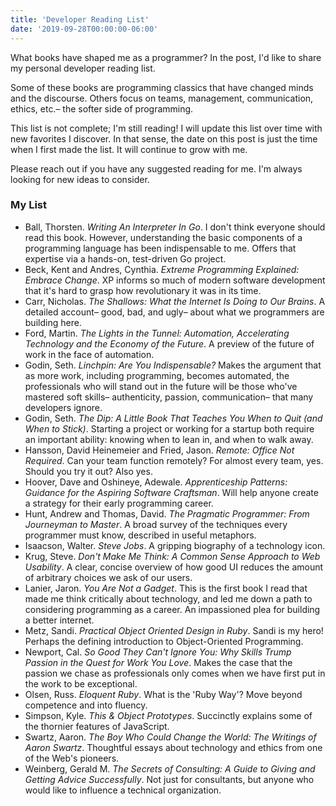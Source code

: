 ```yaml
---
title: 'Developer Reading List'
date: '2019-09-28T00:00:00-06:00'
---
```


What books have shaped me as a programmer? In the post, I'd like to share my personal
developer reading list.

Some of these books are programming classics that have changed minds and the
discourse. Others focus on teams, management, communication, ethics, etc.– the
softer side of programming.

This list is not complete; I'm still reading! I will update this list over time
with new favorites I discover. In that sense, the date on this post is just the
time when I first made the list. It will continue to grow with me.

Please reach out if you have any suggested reading for me. I'm always looking
for new ideas to consider.

### My List

- Ball, Thorsten. _Writing An Interpreter In Go_. I don't think everyone should read this book. However, understanding the basic components of a programming language has been indispensable to me. Offers that expertise via a hands-on, test-driven Go project.
- Beck, Kent and Andres, Cynthia. _Extreme Programming Explained: Embrace Change_. XP informs so much of modern software development that it's hard to grasp how revolutionary it was in its time.
- Carr, Nicholas. _The Shallows: What the Internet Is Doing to Our Brains_. A detailed account– good, bad, and ugly– about what we programmers are building here.
- Ford, Martin. _The Lights in the Tunnel: Automation, Accelerating Technology and the Economy of the Future_. A preview of the future of work in the face of automation.
- Godin, Seth. _Linchpin: Are You Indispensable?_ Makes the argument that as more work, including programming, becomes automated, the professionals who will stand out in the future will be those who've mastered soft skills– authenticity, passion, communication– that many developers ignore.
- Godin, Seth. _The Dip: A Little Book That Teaches You When to Quit (and When to Stick)_. Starting a project or working for a startup both require an important ability: knowing when to lean in, and when to walk away.
- Hansson, David Heinemeier and Fried, Jason. _Remote: Office Not Required_.  Can your team function remotely? For almost every team, yes. Should you try it out? Also yes.
- Hoover, Dave and Oshineye, Adewale. _Apprenticeship Patterns: Guidance for the Aspiring Software Craftsman_. Will help anyone create a strategy for their early programming career.
- Hunt, Andrew and Thomas, David. _The Pragmatic Programmer: From Journeyman to Master_. A broad survey of the techniques every programmer must know, described in useful metaphors.
- Isaacson, Walter. _Steve Jobs_. A gripping biography of a technology icon.
- Krug, Steve. _Don't Make Me Think: A Common Sense Approach to Web Usability_. A clear, concise overview of how good UI reduces the amount of arbitrary choices we ask of our users.
- Lanier, Jaron. _You Are Not a Gadget_. This is the first book I read that made me think critically about technology, and led me down a path to considering programming as a career. An impassioned plea for building a better internet.
- Metz, Sandi. _Practical Object Oriented Design in Ruby_. Sandi is my hero! Perhaps the defining introduction to Object-Oriented Programming.
- Newport, Cal. _So Good They Can't Ignore You: Why Skills Trump Passion in the Quest for Work You Love_. Makes the case that the passion we chase as professionals only comes when we have first put in the work to be exceptional.
- Olsen, Russ. _Eloquent Ruby_. What is the 'Ruby Way'? Move beyond competence and into fluency.
- Simpson, Kyle. _This & Object Prototypes_. Succinctly explains some of the thornier features of JavaScript.
- Swartz, Aaron. _The Boy Who Could Change the World: The Writings of Aaron Swartz_. Thoughtful essays about technology and ethics from one of the Web's pioneers.
- Weinberg, Gerald M. _The Secrets of Consulting: A Guide to Giving and Getting Advice Successfully_. Not just for consultants, but anyone who would like to influence a technical organization.
